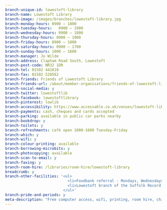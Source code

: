 ```yaml
---
branch-unique-id: lowestoft-library
branch-name: Lowestoft Library
branch-image: /images/branches/lowestoft-library.jpg
branch-monday-hours: 0900 – 1800
branch-tuesday-hours:	0900 – 1900
branch-wednesday-hours: 0900 – 1800
branch-thursday-hours: 0900 – 1900
branch-friday-hours: 0900 – 1800
branch-saturday-hours: 0900 – 1700
branch-sunday-hours: 1000 – 1600
branch-manager: Jo Wilde
branch-address: Clapham Road South, Lowestoft
branch-post-code: NR32 1DR
branch-tel: 01502 442810
branch-fax: 01502 528562
branch-friends: Friends of Lowestoft Library
branch-friends-url: /about/member-organisations/friends-of-lowestoft-library
branch-social-media: y
branch-twitter: lowestoftlib
branch-facebook: lowestoftlibrary
branch-pinterest: lowlib
branch-accessibility: https://www.accessable.co.uk/venues/lowestoft-library
branch-payments: cash, cheques and cards accepted
branch-parking: available in public car parks nearby
branch-bookdrop: y
branch-toilets: y
branch-refreshments: café open 1000-1600 Tuesday-Friday
branch-which: y
branch-wifi: y
branch-colour-printing: available
branch-borrowing-microbits: y
branch-photocopying: available
branch-scan-to-email: y
branch-faxing: y
branch-room-hire: /libraries/room-hire/lowestoft-library
breadcrumb: y
branch-other-facilities: '<ul>
                            <li>Foodbank referral - Mondays, Wednesdays and Fridays, 10am - 12pm</li>
                            <li>Lowestoft branch of the Suffolk Record Office on the first floor. See the <a class="blue" href="https://www.suffolkarchives.co.uk/planning-your-visit/suffolk-record-office-branches/lowestoft-branch/">Suffolk Record Office website</a> for opening hours and contact details</li>
                          </ul>'
branch-pride-and-periods: y
meta-description: "Free computer access, wifi, printing, room hire, children's activities, Lego Club, older people's activities, health & wellbeing groups, free sanitary products."
---
```


